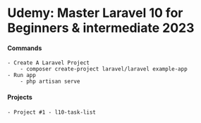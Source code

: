 # Udemy: Master Laravel 10 for Beginners & intermediate 2023

#### Commands
    - Create A Laravel Project
        - composer create-project laravel/laravel example-app
    - Run app
        - php artisan serve

#### Projects
    - Project #1 - l10-task-list
